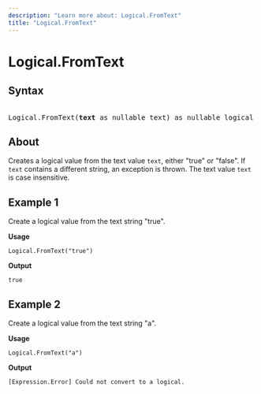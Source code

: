 ```yaml
---
description: "Learn more about: Logical.FromText"
title: "Logical.FromText"
---
```

# Logical.FromText

## Syntax

<pre> 
Logical.FromText(<b>text</b> as nullable text) as nullable logical
</pre>
  
## About

Creates a logical value from the text value `text`, either "true" or "false". If `text` contains a different string, an exception is thrown. The text value `text` is case insensitive.

## Example 1

Create a logical value from the text string "true".

**Usage**

```powerquery-m
Logical.FromText("true")
```

**Output**

`true`

## Example 2

Create a logical value from the text string "a".

**Usage**

```powerquery-m
Logical.FromText("a")
```

**Output**

`[Expression.Error] Could not convert to a logical.`
